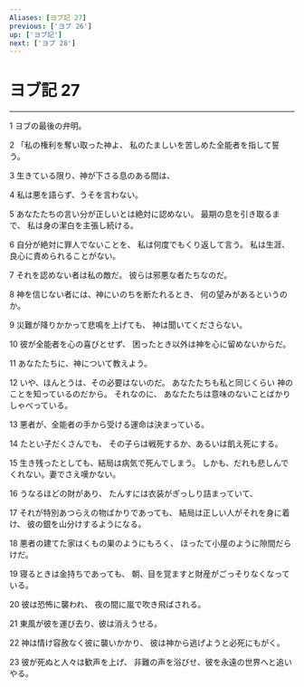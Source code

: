 ```yaml
---
Aliases: [ヨブ記 27]
previous: ['ヨブ 26']
up: ['ヨブ記']
next: ['ヨブ 28']
---
```

# ヨブ記 27

***




1 
ヨブの最後の弁明。 



2 
「私の権利を奪い取った神よ、 私のたましいを苦しめた全能者を指して誓う。 



3 
生きている限り、神が下さる息のある間は、 



4 
私は悪を語らず、うそを言わない。 



5 
あなたたちの言い分が正しいとは絶対に認めない。 最期の息を引き取るまで、 私は身の潔白を主張し続ける。 



6 
自分が絶対に罪人でないことを、 私は何度でもくり返して言う。 私は生涯、良心に責められることがない。 



7 
それを認めない者は私の敵だ。 彼らは邪悪な者たちなのだ。 



8 
神を信じない者には、神にいのちを断たれるとき、 何の望みがあるというのか。 



9 
災難が降りかかって悲鳴を上げても、 神は聞いてくださらない。 



10 
彼が全能者を心の喜びとせず、 困ったとき以外は神を心に留めないからだ。 



11 
あなたたちに、神について教えよう。 



12 
いや、ほんとうは、その必要はないのだ。 あなたたちも私と同じくらい 神のことを知っているのだから。 それなのに、 あなたたちは意味のないことばかりしゃべっている。 



13 
悪者が、全能者の手から受ける運命は決まっている。 



14 
たとい子だくさんでも、 その子らは戦死するか、あるいは飢え死にする。 



15 
生き残ったとしても、結局は病気で死んでしまう。 しかも、だれも悲しんでくれない。妻でさえ嘆かない。 



16 
うなるほどの財があり、 たんすには衣装がぎっしり詰まっていて、 



17 
それが特別あつらえの物ばかりであっても、 結局は正しい人がそれを身に着け、 彼の銀を山分けするようになる。 



18 
悪者の建てた家はくもの巣のようにもろく、 ほったて小屋のように隙間だらけだ。 



19 
寝るときは金持ちであっても、 朝、目を覚ますと財産がごっそりなくなっている。 



20 
彼は恐怖に襲われ、 夜の間に嵐で吹き飛ばされる。 



21 
東風が彼を運び去り、彼は消えうせる。 



22 
神は情け容赦なく彼に襲いかかり、 彼は神から逃げようと必死にもがく。 



23 
彼が死ぬと人々は歓声を上げ、 非難の声を浴びせ、彼を永遠の世界へと追いやる。
